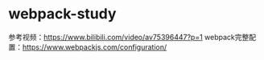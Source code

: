 # webpack-study
参考视频：https://www.bilibili.com/video/av75396447?p=1
webpack完整配置：https://www.webpackjs.com/configuration/